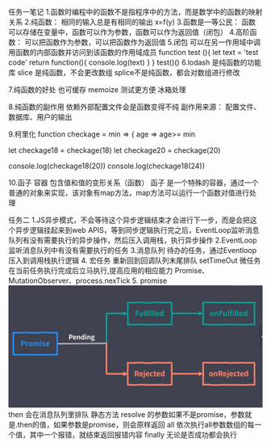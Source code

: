 任务一笔记
1.函数时编程中的函数不是指程序中的方法，而是数学中的函数的映射关系
2.纯函数： 相同的输入总是有相同的输出 x=f(y)
3.函数是一等公民： 函数可以存储在变量中，函数可以作为参数，函数可以作为返回值（闭包）
4.高阶函数： 可以把函数作为参数，可以把函数作为返回值
5.闭包 可以在另一作用域中调用函数的内部函数并访问到该函数的作用域成员
    function test (){
        let text = 'test code'
        return function(){
            console.log(text)
        }
    }
    test()()
6.lodash 是纯函数的功能库  slice 是纯函数，不会更改数组  splice不是纯函数，都会对数组进行修改

7.纯函数的好处  也可缓存 memoize  测试更方便 冰箱处理

8.纯函数的副作用 依赖外部配置文件会是函数变得不纯  副作用来源： 配置文件、数据库、用户的输出

9.柯里化
    function checkage =  min => { age => age>= min

let checkage18 =  checkage(18)
let checkage20 =  checkage(20)

console.log(checkage18(20))
console.log(checkage18(24))

10.函子 
    容器 包含值和值的变形关系（函数）
    函子 是一个特殊的容器，通过一个普通的对象来实现，该对象有map方法，map方法可以运行一个函数对值进行处理


任务二
1.JS异步模式，不会等待这个异步逻辑结束才会进行下一步，而是会把这个异步逻辑挂起来到web APIS，等到同步逻辑执行完之后，EventLoop监听消息队列有没有需要执行的异步操作，然后压入调用栈，执行异步操作
2.EventLoop 监听消息队列中有没有需要执行的任务
3.消息队列 待办的任务，通过Eventloop压入到调用栈执行逻辑
4.
    宏任务
    重新回到回调队列末尾排队 setTimeOut
    微任务
    在当前任务执行完成后立马执行,提高应用的相应能力 Promise、MutationObserver、process.nexTick
5. promise
![Image text](https://github.com/chengdongwu/homework/blob/master/assets/img/promise.jpg)
then 会在消息队列里排队
静态方法
resolve 的参数如果不是promise，参数就是.then的值，如果参数是promise，则会原样返回
all 依次执行all参数数组的每一个值，其中一个报错，就结束返回报错内容
finally 无论是否成功都会执行





